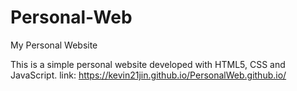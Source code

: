 # Personal-Web
My Personal Website

This is a simple personal website developed with HTML5, CSS and JavaScript.
link: https://kevin21jin.github.io/PersonalWeb.github.io/
